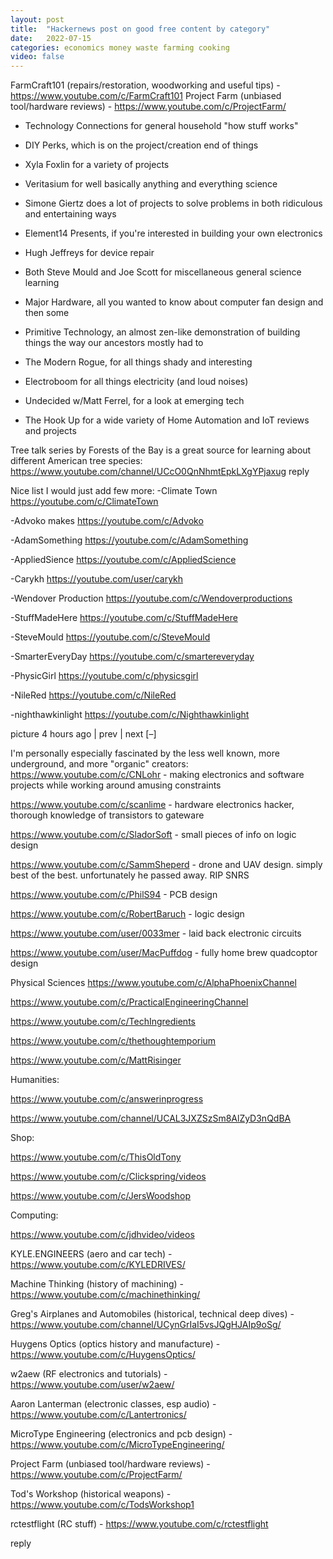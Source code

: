```yaml
---
layout: post
title:  "Hackernews post on good free content by category"
date:   2022-07-15
categories: economics money waste farming cooking
video: false
---
```



FarmCraft101 (repairs/restoration, woodworking and useful tips) - https://www.youtube.com/c/FarmCraft101
Project Farm (unbiased tool/hardware reviews) - https://www.youtube.com/c/ProjectFarm/

- Technology Connections for general household "how stuff works"
- DIY Perks, which is on the project/creation end of things

- Xyla Foxlin for a variety of projects

- Veritasium for well basically anything and everything science

- Simone Giertz does a lot of projects to solve problems in both ridiculous and entertaining ways

- Element14 Presents, if you're interested in building your own electronics

- Hugh Jeffreys for device repair

- Both Steve Mould and Joe Scott for miscellaneous general science learning

- Major Hardware, all you wanted to know about computer fan design and then some

- Primitive Technology, an almost zen-like demonstration of building things the way our ancestors mostly had to

- The Modern Rogue, for all things shady and interesting

- Electroboom for all things electricity (and loud noises)

- Undecided w/Matt Ferrel, for a look at emerging tech

- The Hook Up for a wide variety of Home Automation and IoT reviews and projects

Tree talk series by Forests of the Bay is a great source for learning about different American tree species: https://www.youtube.com/channel/UCcO0QnNhmtEpkLXgYPjaxug
reply

Nice list I would just add few more:
-Climate Town https://youtube.com/c/ClimateTown

-Advoko makes https://youtube.com/c/Advoko

-AdamSomething https://youtube.com/c/AdamSomething

-AppliedSience https://youtube.com/c/AppliedScience

-Carykh https://youtube.com/user/carykh

-Wendover Production https://youtube.com/c/Wendoverproductions

-StuffMadeHere https://youtube.com/c/StuffMadeHere

-SteveMould https://youtube.com/c/SteveMould

-SmarterEveryDay https://youtube.com/c/smartereveryday

-PhysicGirl https://youtube.com/c/physicsgirl

-NileRed https://youtube.com/c/NileRed

-nighthawkinlight https://youtube.com/c/Nighthawkinlight

	
picture 4 hours ago | prev | next [–]

I'm personally especially fascinated by the less well known, more underground, and more "organic" creators:
https://www.youtube.com/c/CNLohr - making electronics and software projects while working around amusing constraints

https://www.youtube.com/c/scanlime - hardware electronics hacker, thorough knowledge of transistors to gateware

https://www.youtube.com/c/SladorSoft - small pieces of info on logic design

https://www.youtube.com/c/SammSheperd - drone and UAV design. simply best of the best. unfortunately he passed away. RIP SNRS

https://www.youtube.com/c/PhilS94 - PCB design

https://www.youtube.com/c/RobertBaruch - logic design

https://www.youtube.com/user/0033mer - laid back electronic circuits

https://www.youtube.com/user/MacPuffdog - fully home brew quadcoptor design

Physical Sciences
https://www.youtube.com/c/AlphaPhoenixChannel

https://www.youtube.com/c/PracticalEngineeringChannel

https://www.youtube.com/c/TechIngredients

https://www.youtube.com/c/thethoughtemporium

https://www.youtube.com/c/MattRisinger

Humanities:

https://www.youtube.com/c/answerinprogress

https://www.youtube.com/channel/UCAL3JXZSzSm8AlZyD3nQdBA

Shop:

https://www.youtube.com/c/ThisOldTony

https://www.youtube.com/c/Clickspring/videos

https://www.youtube.com/c/JersWoodshop

Computing:

https://www.youtube.com/c/jdhvideo/videos

KYLE.ENGINEERS (aero and car tech) - https://www.youtube.com/c/KYLEDRIVES/

Machine Thinking (history of machining) - https://www.youtube.com/c/machinethinking/

Greg's Airplanes and Automobiles (historical, technical deep dives) - https://www.youtube.com/channel/UCynGrIaI5vsJQgHJAIp9oSg/

Huygens Optics (optics history and manufacture) - https://www.youtube.com/c/HuygensOptics/

w2aew (RF electronics and tutorials) - https://www.youtube.com/user/w2aew/

Aaron Lanterman (electronic classes, esp audio) - https://www.youtube.com/c/Lantertronics/

MicroType Engineering (electronics and pcb design) - https://www.youtube.com/c/MicroTypeEngineering/

Project Farm (unbiased tool/hardware reviews) - https://www.youtube.com/c/ProjectFarm/

Tod's Workshop (historical weapons) - https://www.youtube.com/c/TodsWorkshop1

rctestflight (RC stuff) - https://www.youtube.com/c/rctestflight

reply
